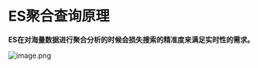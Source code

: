 # ES聚合查询原理

**ES在对海量数据进行聚合分析的时候会损失搜索的精准度来满足实时性的需求。**

![image.png](https://s2.loli.net/2025/06/26/4u1lgzOwyDITLW2.png)